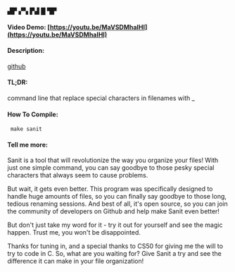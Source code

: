 
▟▛ ▞▚ ▛▟ █ ▜▛ 

#### Video Demo:  [https://youtu.be/MaVSDMhaIHI](https://youtu.be/MaVSDMhaIHI)
#### Description:
[github](https://github.com/nagualcode/sanit)
#### TL;DR:
command line that replace special characters in filenames with _

#### How To Compile:
```
 make sanit
```

#### Tell me more:

Sanit is a tool that will revolutionize the way you organize your files! With just one simple command, you can say goodbye to those pesky special characters that always seem to cause problems.

But wait, it gets even better. This program was specifically designed to handle huge amounts of files, so you can finally say goodbye to those long, tedious renaming sessions. And best of all, it's open source, so you can join the community of developers on Github and help make Sanit even better!

But don't just take my word for it - try it out for yourself and see the magic happen. Trust me, you won't be disappointed.

Thanks for tuning in, and a special thanks to CS50 for giving me the will to try to code in C. So, what are you waiting for? Give Sanit a try and see the difference it can make in your file organization!